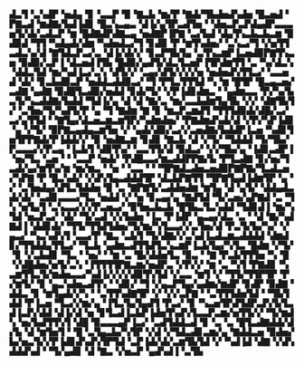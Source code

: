 ▟▃▜▝▃▚▟▛▝▅▟▄▝▊▝▃▃▛▝▉▝▇▃▙▝▆▞▛▝▇▟▞▜▙▟▅▟▚▟▅▝█▃▅▟▝▛▇▃▟▝▆▟▇▞▙▟▐▟▊▝█▃▚▃▄▃▝▟▐▞▄▜▛▃▟▜▅▝▝▟▅▃▛▃▛▟▄▟▛▃▃▃▅▜▞▟▞▃▟▃▛▝▆▝█▟▇▟▛▟▇▃▄▝▅▟▇▛▐▛▇▝▃▞▙▟▝▟▄▜▚▃▙▃▙▃▆▝▉▟▉▟▝▜▜▝▚▟▄▟▞▟▆▝▚▟▅▟▃▞▜▝▊▟▉▝▛▝▆▜▚▟▅▞▝▃▚▃▞▜▝▞▅▜▜▃▟▃▚▞▟▝▇▜▟▃▛▃▞▃▝▟▐▞▟▞▞▝▊▃▛▜▙▜▄▝▃▜▚▃▆▛▐▃▅▟▉▛▇▜▚▃▅▝▉▟▉▞▃▛▐▝▟▃▅▟▐▜▙▝█▟▉▞▄▟▜▞▟▃▜▃▅▛▐▜▛▟▆▜▜▝▃▝▚▞▟▃▚▝▟▟▃▜▟▝▆▞▚▟▐▃▞▃▚▝▟▜▞▞▝▃▄▞▟▜▞▞▞▞▅▝▅▟▅▟▚▜▜▃▞▝▃▃▅▟▝▟▞▝▊▃▙▟▉▃▛▝▅▟▟▃▟▟▉▃▞▝▜▝▛▜▃▜▜▜▟▝▚▝▆▝█▜▛▝█▃▄▃▅▞▃▟▇▝▄▟▇▝▉▟█▜▃▟▉▞▅▟▟▝▊▟▞▜▞▝▞▛▐▟▊▟▆▃▝▝▄▟▆▃▃▝▛▞▚▞▙▃▜▞▚▃▟▟▇▞▙▟▟▝▜▟▐▞▄▝▟▝▟▝▇▞▃▝▆▞▃▃▙▟▆▜▄▜▙▝▞▞▝▟▇▜▙▜▞▝▃▜▅▞▜▞▚▟▜▞▛▝▄▝▜▝▇▟▆▝▇▝▊▝▆▃▛▃▆▟▜▝▜▜▜▟▉▟▞▟█▞▃▞▃▞▄▜▜▟▝▝▇▜▄▞▟▃▅▃▆▃▆▜▛▞▚▟▆▟▅▞▝▛▇▟▆▟▚▟▞▟▝▞▛▞▚▛▐▟▊▝▄▝▞▜▞▝▉▛▇▃▄▟▄▃▆▜▅▝▞▝▄▟▞▟▉▞▃▞▞▃▅▟▇▞▙▟▟▛▐▃▅▝▚▟▊▜▅▜▛▛▇▟▞▛▐▟▟▞▞▝▉▝▅▟▇▃▆▝▊▟▊▝▇▃▙▝▟▝▞▜▞▝▜▟▟▟▝▜▞▜▙▞▛▃▃▃▞▞▛▃▄▝▐▃▙▜▝▟▉▜▚▞▝▃▃▜▜▞▟▝▉▟▃▞▝▞▞▜▙▞▄▝▐▟▊▃▟▛▐▝▅▞▜▃▝▃▅▝▝▝▃▃▛▝▅▟▞▝▛▟█▃▃▞▆▃▟▟▛▛▇▞▙▝▛▜▃▟▇▝▊▞▅▞▜▃▟▞▄▞▆▜▚▞▆▝▆▞▆▃▝▝▅▝▝▃▃▝▝▝▜▛▇▟▃▟▅▃▅▟▉▛▇▛▇▞▜▃▟▃▅▞▚▛▇▝▛▝█▃▚▟▞▝▞▟▚▜▄▃▟▟▟▜▛▝▟▃▙▛▇▜▜▝▜▛▇▜▄▟▐▟▆▜▛▝▄▝▞▝▃▜▅▟▄▞▟▜▃▜▟▟▅▝▉▝▃▝▇▛▇▜▞▃▟▟▅▟▆▝▆▜▄▝▟▝▄▜▞▝▟▟▄▟▃▟▞▟▞▝▃▟▊▃▃▃▞▜▃▝▅▟▟▝▞▝▅▝▊▃▄▞▄▝▇▟▜▟▝▜▞▃▅▞▄▛▇▟▝▃▝▜▚▝▅▜▄▜▝▃▚▃▃▞▞▞▛▃▅▃▞▝▉▜▅▃▙▃▙▝█▜▙▃▜▃▚▟▟▝▜▟▊▟▐▝▆▞▚▜▟▝▅▃▛▃▞▝▟▞▝▜▞▃▟▝▞▞▙▟▅▝▐▃▝▛▐▟▛▝▄▃▄▞▟▃▝▃▝▝▟▝▇▞▚▟▇▟▐▝▟▟▊▟▞▝▜▜▞▜▜▟▜▟▅▞▜▞▆▞▚▜▃▃▞▞▃▜▅▞▟▝▛▃▜▞▙▞▚▞▝▞▄▃▞▝▚▃▚▟▚▜▝▃▃▞▛▝▇▃▝▃▙▜▝▜▞▟▇▞▞▃▚▟▐▃▟▃▆▃▟▟▟▟▝▟▆▟▊▞▜▜▟▟▄▜▜▃▞▝▜▃▙▝▄▟▆▃▟▜▜▟▜▃▚▃▆▛▐▃▙▜▄▞▚▜▃▝█▟▆▝▞▜▞▝▊▝▞▃▙▟▊▝▜▃▝▝▅▞▝▝▆▝▃▝█▞▟▟▅▜▃▝▉▃▝▝▇▝▛▃▙▜▜▜▅▝▚▝█▝▞▟█▟▅▞▅▜▞▃▚▝▐▜▜▜▜▛▇▃▆▞▅▟▛▃▝▞▛▞▞▝▆▝▃▝▚▜▝▛▇▟▊▝▚▃▆▜▜▃▜▞▆▟▅▃▃▞▚▟▐▞▞▞▞▟▉▜▚▜▟▝▞▃▃▝▆▜▝▞▝▜▜▞▜▜▛▜▛▝▛▞▆▜▞▝▊▝▄▃▚▟▅▃▟▜▚▝▝▟▊▞▝▜▝▞▄▃▛▜▄▞▄▟▆▞▆▟▛▝▊▟▛▝▉▟▇▝▟▟▃▝▊▝▆▜▄▟▞▞▚▝▝▃▜▜▚▟▇▜▛▝▞▝▞▞▃▛▇▝▝▃▜▜▜▟▅▜▟▝▝▜▙▜▟▟▝▛▐▃▅▝▜▃▞▞▆▞▄▝▐▜▃▜▄▜▄▟▜▝▛▃▞▝▊▝▚▃▅▜▛▟▜▟▛▃▛▞▙▜▃▟▐▃▛▞▟▟▝▟▐▞▟▝▅▝▊▜▃▟▐▃▙▛▐▟▅▜▚▟▚▜▃▃▛▃▆▞▅▜▜▞▞▝▜▞▆▟▚▝▅▞▙▟▜▜▚▜▝▟█▝▉▃▃▃▄▛▐▃▞▝▃▟▜▟▟▃▟▝▊▝▃▝▃▝█▜▃▟▇▟▟▞▟▞▙▝▟▝▆▜▅▜▝▝█▝▃▜▄▃▙▞▚▜▛▝▞▟▝▞▜▟▃▟▊▃▆▞▄▝▇▟▟▃▅▝▉▟▅▞▙▞▅▃▜▞▞▛▐▟▊▟▚▟▚▜▛▜▟▝▃▛▐▟▞▟▞▃▆▜▙▜▟▝▞▝▚▟▐▟▝▟▇▝▞▟▚▟▟▟▚▟▝▝▜▞▄▟▊▝▟▝▇▃▝▞▅▃▛▝▄▟▚▟▐▝▃▜▙
